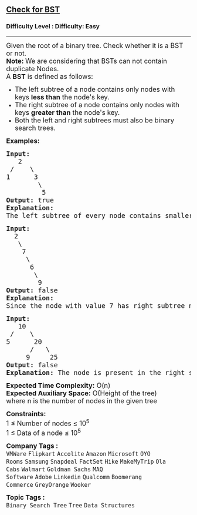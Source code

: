 <h2><a href="https://www.geeksforgeeks.org/problems/check-for-bst/1?page=1&sortBy=submissions">Check for BST</a></h2><h3>Difficulty Level : Difficulty: Easy</h3><hr><div class="problems_problem_content__Xm_eO"><p><span style="font-size: 18px;">Given the root of a&nbsp;binary tree. Check whether it is a BST or not.<br><strong>Note: </strong>We are considering that BSTs can not contain duplicate Nodes.</span><br><span style="font-size: 18px;">A&nbsp;<strong>BST</strong>&nbsp;is defined as follows:</span></p>
<ul>
<li>
<div><span style="font-size: 18px;">The left subtree of a node contains only nodes with keys <strong>less than</strong> the node's key.</span></div>
</li>
<li>
<div><span style="font-size: 18px;">The right subtree of a node contains only nodes with keys <strong>greater than</strong> the node's key.</span></div>
</li>
<li>
<div><span style="font-size: 18px;">Both the left and right subtrees must also be binary search trees.</span></div>
</li>
</ul>
<p><span style="font-size: 18px;"><strong>Examples:</strong></span></p>
<pre><span style="font-size: 18px;"><strong>Input:
</strong>&nbsp; &nbsp;2
 /&nbsp; &nbsp; \
1&nbsp; &nbsp; &nbsp; 3<br>        \<br>         5
<strong>Output: </strong>true 
<strong>Explanation: </strong></span>
<span style="font-size: 18px;">The left subtree of every node contains smaller keys and right subtree of every node contains greater. Hence, the tree is a BST.</span></pre>
<pre><span style="font-size: 18px;"><strong>Input:
</strong>  2
&nbsp;  \
&nbsp;   7
&nbsp;    \
&nbsp;     6
&nbsp;      \
&nbsp;       9<br></span><span style="font-size: 18px;"><strong>Output: </strong>false 
<strong>Explanation: </strong>
Since the node with value 7 has right subtree nodes with keys less than 7, this is not a BST.</span><span style="font-size: 18px;"><strong>&nbsp;</strong></span></pre>
<pre><span style="font-size: 18px;"><strong>Input:
</strong>  &nbsp;10
 /&nbsp; &nbsp; \
5&nbsp; &nbsp; &nbsp; 20<br>      /   \<br>     9     25
<strong>Output: </strong>false
<strong>Explanation: </strong>The node is present in the right subtree of 10, but it is smaller than 10.</span></pre>
<p><span style="font-size: 18px;"><strong>Expected Time Complexity:</strong> O(n)&nbsp;<br><strong>Expected Auxiliary Space:</strong> O(Height of the tree)<br>where n is the number of nodes in the given tree<br></span></p>
<p><span style="font-size: 18px;"><strong>Constraints:<br></strong></span><span style="font-size: 18px;">1 ≤ Number of nodes ≤ 10<sup>5<br></sup></span><span style="font-size: 18px;">1 ≤ Data of a node ≤ 10<sup>5</sup></span></p></div><p><span style=font-size:18px><strong>Company Tags : </strong><br><code>VMWare</code>&nbsp;<code>Flipkart</code>&nbsp;<code>Accolite</code>&nbsp;<code>Amazon</code>&nbsp;<code>Microsoft</code>&nbsp;<code>OYO Rooms</code>&nbsp;<code>Samsung</code>&nbsp;<code>Snapdeal</code>&nbsp;<code>FactSet</code>&nbsp;<code>Hike</code>&nbsp;<code>MakeMyTrip</code>&nbsp;<code>Ola Cabs</code>&nbsp;<code>Walmart</code>&nbsp;<code>Goldman Sachs</code>&nbsp;<code>MAQ Software</code>&nbsp;<code>Adobe</code>&nbsp;<code>Linkedin</code>&nbsp;<code>Qualcomm</code>&nbsp;<code>Boomerang Commerce</code>&nbsp;<code>GreyOrange</code>&nbsp;<code>Wooker</code>&nbsp;<br><p><span style=font-size:18px><strong>Topic Tags : </strong><br><code>Binary Search Tree</code>&nbsp;<code>Tree</code>&nbsp;<code>Data Structures</code>&nbsp;